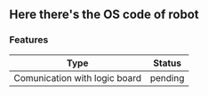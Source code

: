 ## Here there's the OS code of robot
### Features

| Type | Status |
|------|--------|
| Comunication with logic board | pending |
